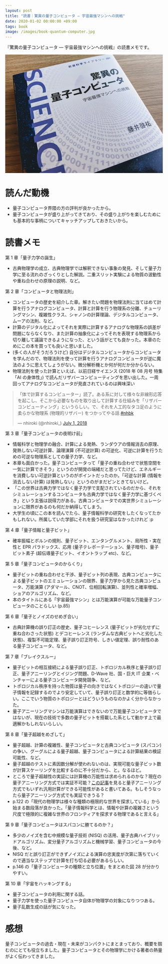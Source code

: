 ```yaml
---
layout: post
title: "読書｜驚異の量子コンピュータ ― 宇宙最強マシンへの挑戦"
date: 2020-01-02 00:00:00 +09:00
tags: book
image: /images/book-quantum-computer.jpg
---
```


『驚異の量子コンピュータ ― 宇宙最強マシンへの挑戦』の読書メモです。

![表紙](/images/book-quantum-computer.jpg)

# 読んだ動機

- 量子コンピュータ界隈の方の評判が良かったから。
- 量子コンピュータが盛り上がってきており、その盛り上がりを楽しむためにも基本的な事柄についてキャッチアップしておきたいから。

# 読書メモ

第 1 章「量子力学の誕生」

- 古典物理学の成立、古典物理学では解釈できない事象の発見、そして量子力学に至る流れのざっくりとした解説。二重スリット実験による物質の波動性や重ね合わせの原理の説明、など。

第 2 章「コンピュータと物理法則」

- コンピュータの歴史を紹介した章。解きたい問題を物理法則に当てはめて計算を行うアナログコンピュータ、計算と計算を行う物理系の分離、チューリングマシン、複雑性クラス、シャノンの計算理論、デジタルコンピュータ、ムーアの法則、など。
- 計算のデジタル化によってそれを実際に計算するアナログな物理系の誤差が問題にならなくなり、また計算の抽象化によってそれを表現する物理系から切り離して議論できるようになった、という話がとても良かった。本章のためにこの本を買っても良いと思いました。
- (多くの人がそうだろうけど) 自分はデジタルコンピュータからコンピュータを学んだので、物理法則を使って計算を行うアナログコンピュータが逆に魔法のように思えてしょうがない。微分解析機とか何が何だか分からない。
- 物理法則を使った計算といえば、以前日経サイエンス (2018 年 08 月号 特集「AI の身体性」) で読んだリザバーコンピューティングを思い出した。一周回ってアナログなコンピュータが見直されているのは興味深い

<blockquote class="twitter-tweet" data-conversation="none"><p lang="ja" dir="ltr">「体で計算するコンピューター」読了。ある系に対して様々な非線形応答を起こし、そこから必要なものを取り出して計算する仕組みを「リザバーコンピューティング」というらしい。で、それを人工的なタコ足のように柔らかな物理系 (物理的リザバー) をつかってやる話 <a href="https://twitter.com/hashtag/nhbk?src=hash&amp;ref_src=twsrc%5Etfw">#nhbk</a></p>&mdash; nhiroki (@nhiroki_) <a href="https://twitter.com/nhiroki_/status/1013438344427008000?ref_src=twsrc%5Etfw">July 1, 2018</a></blockquote> <script async src="https://platform.twitter.com/widgets.js" charset="utf-8"></script>

第 3 章「量子コンピュータの夜明け前」

- 情報科学と物理学の融合、計算による発熱、ランダウアの情報消去の原理、発熱しない可逆計算、論理演算 (不可逆計算) の可逆化、可逆に計算を行うための可逆な物理系としての量子力学、など。
- 本章も面白かった。量子コンピュータって「量子の重ね合わせで状態空間を一気に計算できそう」というのが開発の端緒だと思ってたけど、エネルギーを消費しない可逆計算というのがポイントだったのか。「可逆な計算 (情報を消去しない計算) は発熱しない」というのがまだピンときてないけど。
- 「この世界は古典力学ではなく量子力学で支配されているのだから、それをシミュレーションするコンピュータも古典力学ではなく量子力学に基づくべき」という主張は説得力がある。古典コンピュータでの実世界シミュレーションに限界があるのも何だか納得してしまう。
- 大学生の頃にこの本を読んでたら、量子情報科学の研究をしたくなってたかもしれない。所属していた学部にそれを扱う研究室はなかったけれど :p

第 4 章「量子情報と量子ビット」

- 確率振幅とボルンの規則、量子ビット、エンタングルメント、局所性・実在性と EPR パラドックス、応用 (量子テレポーテーション、量子暗号)、量子ビット素子 (超伝導量子ビット、イオントラップ etc)、など。

第 5 章「量子コンピュータのからくり」

- 量子ビットの重ね合わせと干渉、量子ビット列の表現、古典コンピュータによる量子ビットのエミュレーションの限界、量子力学から見た古典コンピュータ、万能演算 (アダマール、CNOT、位相回転演算)、並列性と確率増幅、ショアのアルゴリズム、など。
- 本のタイトルにある「宇宙最強マシン」とは万能演算が可能な万能量子コンピュータのことらしい (p.85)

第 6 章「量子とノイズのせめぎ合い」

- 古典計算機の誤り訂正の歴史、量子コヒーレンス (量子ビットが劣化せずに重ね合わさった状態) とデコヒーレンス (ランダムな古典ビットへと劣化した状態)、複製不可能定理、量子誤り訂正符号、しきい値定理、誤り耐性のある量子コンピュータ、など。

第 7 章「ブレイクスルー」

- 量子ビットの相互接続による量子誤り訂正、トポロジカル秩序と量子誤り訂正、量子アニーリングとイジング問題、D-Wave 社、国・巨大 IT 企業・ベンチャーによる量子コンピュータ開発競争、など。
- トポロジカル秩序を持った物質は量子の向きではなくトポロジーの違いで量子情報を記録するのでより安定していて、量子誤り訂正と数学的に等価らしい。ここでいう物質のトポロジーとはどういうものなのかよく分からなかった。
- 量子アニーリングマシンは万能演算はできないので万能量子コンピュータではないが、現在の技術で多数の量子ビットを搭載した系として動かす上で最適解かもしれないらしい。

第 8 章「量子超越をめざして」

- 量子超越、計算の複雑性、量子コンピュータと古典コンピュータ (スパコン) の争い、グーグルによる量子超越、量子コンピュータによる計算結果の検証可能性、など。
- 量子超越のテストに素因数分解が使われないのは、実現可能な量子ビット数が計算スケーリングを比較するのに不十分だから、と。なるほど。
- ところで量子超越性の実証には計算機の万能性は求められるのかな？現在の量子アニーリング方式では実証不可能？[この記事](https://www.itmedia.co.jp/news/articles/1911/19/news041_2.html)を見ると量子アニーリング方式でもいずれ汎用計算ができる可能性があると書いてある。もしそうなったら量子アニーリング方式でも実証できうる？
- p.122 の「現代の物理学は様々な種類の極限的な世界を探求している」から始まる数段落が良かった。「量子情報科学とは、情報や計算の複雑さという尺度で極限的に複雑な世界のフロンティアを探求する物理であると言える」

第 9 章「量子コンピュータはスパコンに勝てるのか？」

- 多少のノイズを含む中規模な量子技術 (NISQ) の活用、量子古典ハイブリッドアルゴリズム、変分量子アルゴリズムと機械学習、量子コンピュータの今後、など。
- NISQ だと誤り訂正ができずノイズによる演算の忠実度が次第に落ちていくので適当なステップで計算を打ち切る必要があるらしい。
- p.146 の「量子コンピュータの種類と立ち位置」をまとめた図 28 が分かりやすい。

第 10 章「宇宙をハッキングする」

- 量子コンピュータの利用に関する話。
- 量子力学を使った量子コンピュータ自体が物理学の対象になりつつある。
- 量子乱数生成の話が気になった。

# 感想

量子コンピュータの過去・現在・未来がコンパクトにまとまっており、概要を掴むのにとても役立ちました。量子コンピュータとその物理学にかける著者の熱量がよく伝わってきました。